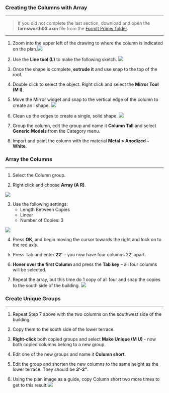 ### Creating the Columns with Array
---

> If you did not complete the last section, download and open the **farnsworth03.axm** file from the [FormIt Primer folder](https://autodesk.app.box.com/s/thavswirrbflit27rbqzl26ljj7fu1uv/1/9025446442).


---

1. Zoom into the upper left of the drawing to where the column is indicated on the plan.![](./images/5140a00b-351f-4fa8-8a18-a9e6c72012f4.png)

2. Use the **Line tool (L)** to make the following sketch. ![](./images/09cf32a7-a359-4a56-a863-60fd03053ea2.png)

3. Once the shape is complete, **extrude it** and use snap to the top of the roof.

4. Double click to select the object. Right click and select the **Mirror Tool (M I)**.

5. Move the Mirror widget and snap to the vertical edge of the column to create an I shape. ![](./images/a52928c7-5c9c-46f8-b23c-241f454ccb79.png)

6. Clean up the edges to create a single, solid shape. ![](./images/e1265e6e-8a2a-4663-83ae-32bef74f3c25.png)

7. Group the column, edit the group and name it **Column Tall** and select **Generic** **Models** from the Category menu.

8. Import and paint the column with the material **Metal &gt; Anodized – White**.

### Array the Columns
---
1. Select the Column group.

2. Right click and choose **Array (A R)**.

 ![](./images/2fd9793f-8306-496b-b323-b9b9e1d7e89a.png)

3. Use the following settings:
	- Length Between Copies
	- Linear
	- Number of Copies: 3

 ![](./images/0ef15b54-2b06-4443-823a-e58527e23858.png)

4. Press **OK**, and begin moving the cursor towards the right and lock on to the red axis.

5. Press Tab and enter **22'** – you now have four columns 22' apart.

6. **Hover over the first Column** and press the **Tab key** – all four columns will be selected.

7. Repeat the array, but this time do 1 copy of all four and snap the copies to the south side of the building. ![](./images/5582b957-9965-43ba-bfa0-8102b6892f28.png)

### Create Unique Groups
---

1. Repeat Step 7 above with the two columns on the southwest side of the building.

2. Copy them to the south side of the lower terrace.

3. **Right-click** both copied groups and select **Make Unique (M U)** - now both copied columns belong to a new group.

4. Edit one of the new groups and name it **Column short**.

5. Edit the group and shorten the new columns to the same height as the lower terrace. They should be **3’-2”**.

6. Using the plan image as a guide, copy Column short two more times to get to this result:![](./images/9ffda7dc-4259-4e4b-8b72-37009701f81a.png)